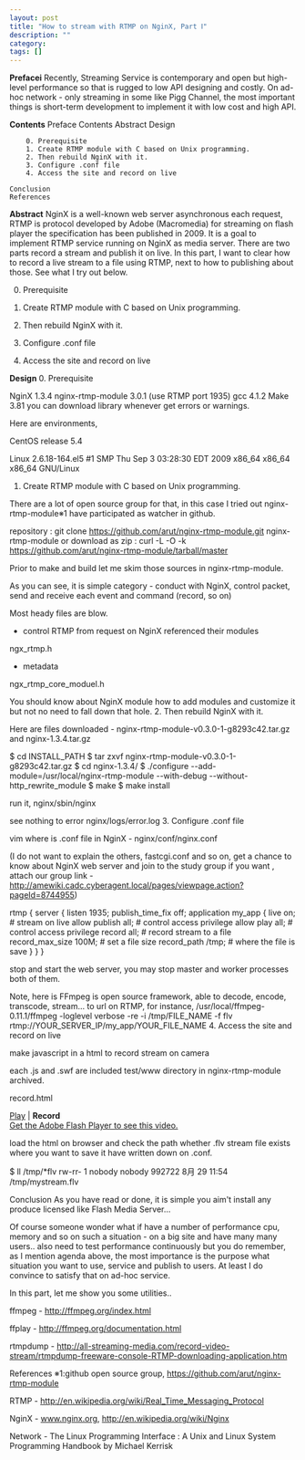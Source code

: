 ```yaml
---
layout: post
title: "How to stream with RTMP on NginX, Part Ⅰ"
description: ""
category: 
tags: []
---
```

**Prefacei**
Recently, Streaming Service is contemporary and open but high-level performance so that is rugged to low API designing and costly. On ad-hoc network - only streaming in some like Pigg Channel, the most important things is short-term development to implement it with low cost and high API. 

**Contents**
    Preface
    Contents
    Abstract
    Design

        0. Prerequisite
        1. Create RTMP module with C based on Unix programming.
        2. Then rebuild NginX with it.
        3. Configure .conf file
        4. Access the site and record on live

    Conclusion
    References

**Abstract**
NginX is a well-known web server asynchronous each request, RTMP is protocol developed by Adobe (Macromedia) for streaming on flash player the specification has been published in 2009. It is a goal to implement RTMP service running on NginX as media server. There are two parts record a stream and publish it on live. In this part, I want to clear how to record a live stream to a file using RTMP, next to how to publishing about those. See what I try out below.

0. Prerequisite

1. Create RTMP module with C based on Unix programming.

2. Then rebuild NginX with it.

3. Configure .conf file

4. Access the site and record on live

**Design**
0. Prerequisite

NginX 1.3.4
nginx-rtmp-module 3.0.1 (use RTMP port 1935)
gcc 4.1.2
Make 3.81
you can download library whenever get errors or warnings.

Here are environments,

CentOS release 5.4

Linux 2.6.18-164.el5 #1 SMP Thu Sep 3 03:28:30 EDT 2009 x86_64 x86_64 x86_64 GNU/Linux
1. Create RTMP module with C based on Unix programming.

There are a lot of open source group for that, in this case I tried out nginx-rtmp-module※1 have participated as watcher in github. 

repository : git clone https://github.com/arut/nginx-rtmp-module.git nginx-rtmp-module
or
download as zip : curl -L -O -k https://github.com/arut/nginx-rtmp-module/tarball/master

Prior to make and build let me skim those sources in nginx-rtmp-module.

As you can see, it is simple category - conduct with NginX, control packet, send and receive each event and command (record, so on)

Most heady files are blow.

- control RTMP from request on NginX referenced their modules

ngx_rtmp.h

- metadata 

ngx_rtmp_core_moduel.h

You should know about NginX module how to add modules and customize it but not no need to fall down that hole.
2. Then rebuild NginX with it.

Here are files downloaded - nginx-rtmp-module-v0.3.0-1-g8293c42.tar.gz and nginx-1.3.4.tar.gz

$ cd ﻿﻿INSTALL_PATH  $ tar zxvf nginx-rtmp-module-v0.3.0-1-g8293c42.tar.gz  $ cd nginx-1.3.4/  $ ./configure --add-module=/usr/local/nginx-rtmp-module --with-debug --without-http_rewrite_module  $ make  $ make install

run it, nginx/sbin/nginx

see nothing to error nginx/logs/error.log
3. Configure .conf file

vim where is .conf file in NginX - nginx/conf/nginx.conf

(I do not want to explain the others, fastcgi.conf and so on, get a chance to know about NginX web server and join to the study group if you want , attach our group link - http://amewiki.cadc.cyberagent.local/pages/viewpage.action?pageId=8744955)

rtmp {
      server {
          listen 1935;
          publish_time_fix off;
          application my_app {
          	live on;                # stream on live allow
 	        publish all;            # control access privilege
		allow play all;         # control access privilege
	        record all;             # record stream to a file
		record_max_size 100M;   # set a file size 
	        record_path /tmp;       # where the file is save 
          }
     }
}

stop and start the web server, you may stop master and worker processes both of them.

Note, here is FFmpeg is open source framework, able to decode, encode, transcode, stream... to url on RTMP, for instance, /usr/local/ffmpeg-0.11.1/ffmpeg -loglevel verbose -re -i /tmp/FILE_NAME  -f flv rtmp://YOUR_SERVER_IP/my_app/YOUR_FILE_NAME
4. Access the site and record on live

make javascript in a html to record stream on camera

each .js and .swf are included test/www directory in nginx-rtmp-module archived.

record.html

<html>
  <head>
    <script src="jwplayer_old/swfobject.js"></script>
    <script type="text/javascript"> var flashvars = {     'streamer': 'rtmp://YOUR_SERVER_IP/myapp',     'file': 'YOUR_FILE_NAME',     'type': 'camera',     'controlbar': 'bottom',     'stretching': 'none',     'frontcolor': '86C29D', // text & icons (green)     'backcolor': '849BC1', // playlist background (blue)     'lightcolor': 'C286BA', // selected text/track highlight (pink)     'screencolor': 'FFFFFF', // screen background (black)     'id': 'playerID',     'autostart': 'true' };  var params = {     'allowfullscreen': 'true',     'allowscriptaccess': 'always',     'bgcolor': '#FFFFFF' };  var attributes = {     'id': 'playerID',     'name': 'playerID' }; swfobject.embedSWF('jwplayer_old/player.swf', 'player', '320', '260', '9.0.124', false, flashvars, params, attributes); </script> </head> <body> <a href="index.html">Play</a> | <b>Record</b> <br/> <div id="playercontainer" class="playercontainer"><a id="player" class="player" href="http://get.adobe.com/flashplayer/"> Get the Adobe Flash Player to see this video.</a></div> 
  </body>
</html>

load the html on browser and check the path whether .flv stream file exists where you want to save it have written down on .conf.

$ ll /tmp/*flv rw-rr- 1 nobody nobody 992722 8月 29 11:54 /tmp/mystream.flv

Conclusion
As you have read or done, it is simple you aim't install any produce licensed like Flash Media Server... 

Of course someone wonder what if have a number of performance cpu, memory and so on such a situation -  on a big site and have many many users.. also need to test performance continuously but you do remember, as I mention agenda above, the most importance is the purpose what situation you want to use, service and publish to users. At least I do convince to satisfy that on ad-hoc service.

In this part, let me show you some utilities..

ffmpeg - http://ffmpeg.org/index.html

ffplay - http://ffmpeg.org/documentation.html

rtmpdump - http://all-streaming-media.com/record-video-stream/rtmpdump-freeware-console-RTMP-downloading-application.htm

References
※1:github open source group, https://github.com/arut/nginx-rtmp-module

RTMP - http://en.wikipedia.org/wiki/Real_Time_Messaging_Protocol

NginX - www.nginx.org, http://en.wikipedia.org/wiki/Nginx

Network - The Linux Programming Interface : A Unix and Linux System Programming Handbook by Michael Kerrisk 
